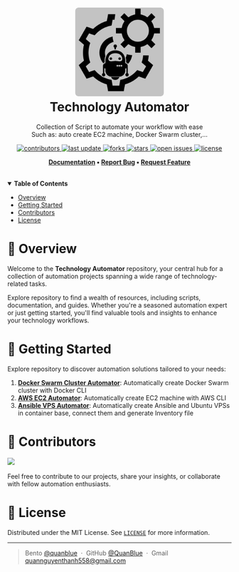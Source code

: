 <h1 align="center">
  <img src="./assets/logo/tech-automator-logo.png" alt="icon" width="200"></img>
  <br>
  <b>Technology Automator</b>
</h1>

<p align="center">
   Collection of Script to automate your workflow with ease <br>
   Such as: auto create EC2 machine, Docker Swarm cluster,...
</p>

<!-- Badges -->
<p align="center">
  <a href="https://github.com/QuanBlue/tech-automator/graphs/contributors">
    <img src="https://img.shields.io/github/contributors/QuanBlue/tech-automator" alt="contributors" />
  </a>
  <a href="">
    <img src="https://img.shields.io/github/last-commit/QuanBlue/tech-automator" alt="last update" />
  </a>
  <a href="https://github.com/QuanBlue/tech-automator/network/members">
    <img src="https://img.shields.io/github/forks/QuanBlue/tech-automator" alt="forks" />
  </a>
  <a href="https://github.com/QuanBlue/tech-automator/stargazers">
    <img src="https://img.shields.io/github/stars/QuanBlue/tech-automator" alt="stars" />
  </a>
  <a href="https://github.com/QuanBlue/tech-automator/issues/">
    <img src="https://img.shields.io/github/issues/QuanBlue/tech-automator" alt="open issues" />
  </a>
  <a href="https://github.com/QuanBlue/tech-automator/blob/main/LICENSE">
    <img src="https://img.shields.io/github/license/QuanBlue/tech-automator.svg" alt="license" />
  </a>
</p>

<p align="center">
  <b>
    <a href="https://github.com/QuanBlue/tech-automator">Documentation</a> •
    <a href="https://github.com/QuanBlue/tech-automator/issues/">Report Bug</a> •
    <a href="https://github.com/QuanBlue/tech-automator/issues/">Request Feature</a>
  </b>
</p>
<br/>
<details open>
<summary><b>Table of Contents</b></summary>

- [Overview](#balloon-overview)
- [Getting Started](#toolbox-getting-started)
- [Contributors](#busts_in_silhouette-contributors)
- [License](#scroll-license)
</details>

# :balloon: Overview

Welcome to the **Technology Automator** repository, your central hub for a collection of automation projects spanning a wide range of technology-related tasks.

Explore repository to find a wealth of resources, including scripts, documentation, and guides. Whether you're a seasoned automation expert or just getting started, you'll find valuable tools and insights to enhance your technology workflows.

# :toolbox: Getting Started

Explore repository to discover automation solutions tailored to your needs:

1. [**Docker Swarm Cluster Automator**](./docker-swarm-cluster/): Automatically create Docker Swarm cluster with Docker CLI
2. [**AWS EC2 Automator**](./aws-ec2/): Automatically create EC2 machine with AWS CLI
3. [**Ansible VPS Automator**](./ansible-vps/): Automatically create Ansible and Ubuntu VPSs in container base, connect them and generate Inventory file

# :busts_in_silhouette: Contributors

<a href="https://github.com/QuanBlue/Linux-Bootstrap/graphs/contributors">
  <img src="https://contrib.rocks/image?repo=QuanBlue/Linux-Bootstrap" />
</a>

Feel free to contribute to our projects, share your insights, or collaborate with fellow automation enthusiasts.

# :scroll: License

Distributed under the MIT License. See <a href="../LICENSE">`LICENSE`</a> for more information.

---

> Bento [@quanblue](https://bento.me/quanblue) &nbsp;&middot;&nbsp;
> GitHub [@QuanBlue](https://github.com/QuanBlue) &nbsp;&middot;&nbsp; Gmail quannguyenthanh558@gmail.com
